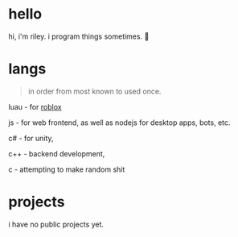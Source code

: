 # hello  
hi, i'm riley. i program things sometimes. 🤑

# langs
> in order from most known to used once.

luau - for [roblox](https://create.roblox.com)

js - for web frontend, as well as nodejs for desktop apps, bots, etc.

c# - for unity,

c++ - backend development,

c - attempting to make random shit

# projects
i have no public projects yet.

